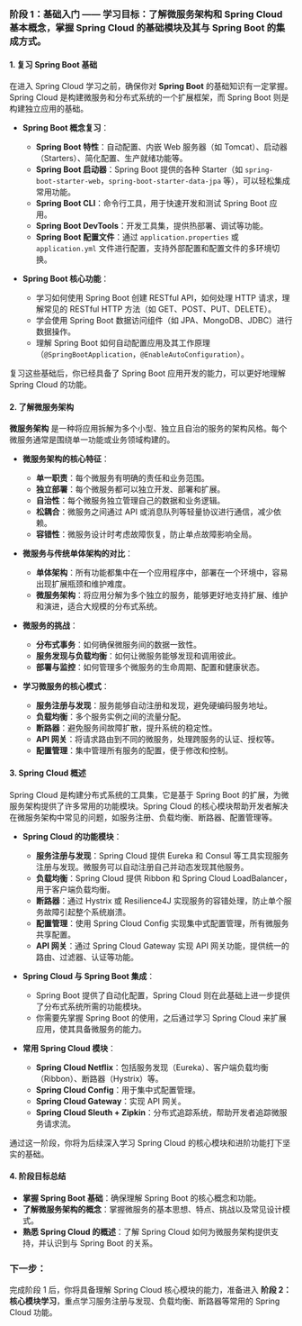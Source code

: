 ### **阶段 1：基础入门** —— **学习目标**：了解微服务架构和 Spring Cloud 基本概念，掌握 Spring Cloud 的基础模块及其与 Spring Boot 的集成方式。

#### 1. **复习 Spring Boot 基础**

在进入 Spring Cloud 学习之前，确保你对 **Spring Boot** 的基础知识有一定掌握。Spring Cloud 是构建微服务和分布式系统的一个扩展框架，而 Spring Boot 则是构建独立应用的基础。

- **Spring Boot 概念复习**：
    
    - **Spring Boot 特性**：自动配置、内嵌 Web 服务器（如 Tomcat）、启动器（Starters）、简化配置、生产就绪功能等。
    - **Spring Boot 启动器**：Spring Boot 提供的各种 Starter（如 `spring-boot-starter-web`，`spring-boot-starter-data-jpa` 等），可以轻松集成常用功能。
    - **Spring Boot CLI**：命令行工具，用于快速开发和测试 Spring Boot 应用。
    - **Spring Boot DevTools**：开发工具集，提供热部署、调试等功能。
    - **Spring Boot 配置文件**：通过 `application.properties` 或 `application.yml` 文件进行配置，支持外部配置和配置文件的多环境切换。
- **Spring Boot 核心功能**：
    
    - 学习如何使用 Spring Boot 创建 RESTful API，如何处理 HTTP 请求，理解常见的 RESTful HTTP 方法（如 GET、POST、PUT、DELETE）。
    - 学会使用 Spring Boot 数据访问组件（如 JPA、MongoDB、JDBC）进行数据操作。
    - 理解 Spring Boot 如何自动配置应用及其工作原理（`@SpringBootApplication`，`@EnableAutoConfiguration`）。

复习这些基础后，你已经具备了 Spring Boot 应用开发的能力，可以更好地理解 Spring Cloud 的功能。

#### 2. **了解微服务架构**

**微服务架构** 是一种将应用拆解为多个小型、独立且自治的服务的架构风格。每个微服务通常是围绕单一功能或业务领域构建的。

- **微服务架构的核心特征**：
    
    - **单一职责**：每个微服务有明确的责任和业务范围。
    - **独立部署**：每个微服务都可以独立开发、部署和扩展。
    - **自治性**：每个微服务独立管理自己的数据和业务逻辑。
    - **松耦合**：微服务之间通过 API 或消息队列等轻量协议进行通信，减少依赖。
    - **容错性**：微服务设计时考虑故障恢复，防止单点故障影响全局。
- **微服务与传统单体架构的对比**：
    
    - **单体架构**：所有功能都集中在一个应用程序中，部署在一个环境中，容易出现扩展瓶颈和维护难度。
    - **微服务架构**：将应用分解为多个独立的服务，能够更好地支持扩展、维护和演进，适合大规模的分布式系统。
- **微服务的挑战**：
    
    - **分布式事务**：如何确保微服务间的数据一致性。
    - **服务发现与负载均衡**：如何让微服务能够发现和调用彼此。
    - **部署与监控**：如何管理多个微服务的生命周期、配置和健康状态。
- **学习微服务的核心模式**：
    
    - **服务注册与发现**：服务能够自动注册和发现，避免硬编码服务地址。
    - **负载均衡**：多个服务实例之间的流量分配。
    - **断路器**：避免服务间故障扩散，提升系统的稳定性。
    - **API 网关**：将请求路由到不同的微服务，处理跨服务的认证、授权等。
    - **配置管理**：集中管理所有服务的配置，便于修改和控制。

#### 3. **Spring Cloud 概述**

Spring Cloud 是构建分布式系统的工具集，它是基于 Spring Boot 的扩展，为微服务架构提供了许多常用的功能模块。Spring Cloud 的核心模块帮助开发者解决在微服务架构中常见的问题，如服务注册、负载均衡、断路器、配置管理等。

- **Spring Cloud 的功能模块**：
    
    - **服务注册与发现**：Spring Cloud 提供 Eureka 和 Consul 等工具实现服务注册与发现。微服务可以自动注册自己并动态发现其他服务。
    - **负载均衡**：Spring Cloud 提供 Ribbon 和 Spring Cloud LoadBalancer，用于客户端负载均衡。
    - **断路器**：通过 Hystrix 或 Resilience4J 实现服务的容错处理，防止单个服务故障引起整个系统崩溃。
    - **配置管理**：使用 Spring Cloud Config 实现集中式配置管理，所有微服务共享配置。
    - **API 网关**：通过 Spring Cloud Gateway 实现 API 网关功能，提供统一的路由、过滤器、认证等功能。
- **Spring Cloud 与 Spring Boot 集成**：
    
    - Spring Boot 提供了自动化配置，Spring Cloud 则在此基础上进一步提供了分布式系统所需的功能模块。
    - 你需要先掌握 Spring Boot 的使用，之后通过学习 Spring Cloud 来扩展应用，使其具备微服务的能力。
- **常用 Spring Cloud 模块**：
    
    - **Spring Cloud Netflix**：包括服务发现（Eureka）、客户端负载均衡（Ribbon）、断路器（Hystrix）等。
    - **Spring Cloud Config**：用于集中式配置管理。
    - **Spring Cloud Gateway**：实现 API 网关。
    - **Spring Cloud Sleuth + Zipkin**：分布式追踪系统，帮助开发者追踪微服务请求流。

通过这一阶段，你将为后续深入学习 Spring Cloud 的核心模块和进阶功能打下坚实的基础。

#### 4. **阶段目标总结**

- **掌握 Spring Boot 基础**：确保理解 Spring Boot 的核心概念和功能。
- **了解微服务架构的概念**：掌握微服务的基本思想、特点、挑战以及常见设计模式。
- **熟悉 Spring Cloud 的概述**：了解 Spring Cloud 如何为微服务架构提供支持，并认识到与 Spring Boot 的关系。

### **下一步**：

完成阶段 1 后，你将具备理解 Spring Cloud 核心模块的能力，准备进入 **阶段 2：核心模块学习**，重点学习服务注册与发现、负载均衡、断路器等常用的 Spring Cloud 功能。